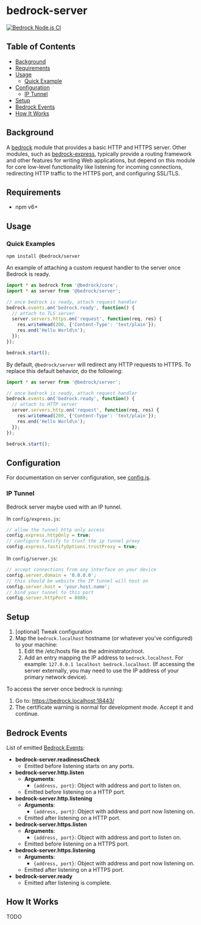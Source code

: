 # bedrock-server

[![Bedrock Node.js CI](https://github.com/digitalbazaar/bedrock-server/workflows/Bedrock%20Node.js%20CI/badge.svg)](https://github.com/digitalbazaar/bedrock-server/actions?query=workflow%3A%22Bedrock+Node.js+CI%22)

## Table of Contents

- [Background](#background)
- [Requirements](#requirements)
- [Usage](#usage)
  - [Quick Example](#quick-examples)
- [Configuration](#configuration)
  - [IP Tunnel](#ip-tunnel)
- [Setup](#setup)
- [Bedrock Events](#bedrock-events)
- [How It Works](#how-it-works)

## Background
A [bedrock][] module that provides a basic HTTP and HTTPS server. Other
modules, such as [bedrock-express][], typically provide a routing framework
and other features for writing Web applications, but depend on this module
for core low-level functionality like listening for incoming connections,
redirecting HTTP traffic to the HTTPS port, and configuring SSL/TLS.

## Requirements

- npm v6+

## Usage 

### Quick Examples

```
npm install @bedrock/server
```

An example of attaching a custom request handler to the server once Bedrock is
ready.

```js
import * as bedrock from '@bedrock/core';
import * as server from '@bedrock/server';

// once bedrock is ready, attach request handler
bedrock.events.on('bedrock.ready', function() {
  // attach to TLS server
  server.servers.https.on('request', function(req, res) {
    res.writeHead(200, {'Content-Type': 'text/plain'});
    res.end('Hello World\n');
  });
});

bedrock.start();
```

By default, `@bedrock/server` will redirect any HTTP requests to HTTPS. To
replace this default behavior, do the following:

```js
import * as server from '@bedrock/server';

// once bedrock is ready, attach request handler
bedrock.events.on('bedrock.ready', function() {
  // attach to HTTP server
  server.servers.http.on('request', function(req, res) {
    res.writeHead(200, {'Content-Type': 'text/plain'});
    res.end('Hello World\n');
  });
});

bedrock.start();
```

## Configuration

For documentation on server configuration, see [config.js](./lib/config.js).

### IP Tunnel
Bedrock server maybe used with an IP tunnel.

In `config/express.js`:
```js
// allow the tunnel http only access
config.express.httpOnly = true;
// configure fastify to trust the ip tunnel proxy 
config.express.fastifyOptions.trustProxy = true;
```

In `config/server.js`:
```js
// accept connections from any interface on your device
config.server.domain = '0.0.0.0';
// this should be website the IP tunnel will host on 
config.server.host = 'your.host.name';
// bind your tunnel to this port
config.server.httpPort = 8080; 
```

## Setup

1. [optional] Tweak configuration
2. Map the `bedrock.localhost` hostname (or whatever you've configured) to your
   machine:
   1. Edit the /etc/hosts file as the administrator/root.
   2. Add an entry mapping the IP address to `bedrock.localhost`.
      For example: `127.0.0.1 localhost bedrock.localhost`.
      (If accessing the server externally, you may need to use the IP address
      of your primary network device).

To access the server once bedrock is running:

1. Go to: https://bedrock.localhost:18443/
2. The certificate warning is normal for development mode. Accept it and
   continue.

## Bedrock Events

List of emitted
[Bedrock Events](https://github.com/digitalbazaar/bedrock#bedrockevents):

- **bedrock-server.readinessCheck**
  - Emitted before listening starts on any ports.
- **bedrock-server.http.listen**
  - **Arguments**:
    - `{address, port}`: Object with address and port to listen on.
  - Emitted before listening on a HTTP port.
- **bedrock-server.http.listening**
  - **Arguments**:
    - `{address, port}`: Object with address and port now listening on.
  - Emitted after listening on a HTTP port.
- **bedrock-server.https.listen**
  - **Arguments**:
    - `{address, port}`: Object with address and port to listen on.
  - Emitted before listening on a HTTPS port.
- **bedrock-server.https.listening**
  - **Arguments**:
    - `{address, port}`: Object with address and port now listening on.
  - Emitted after listening on a HTTPS port.
- **bedrock-server.ready**
  - Emitted after listening is complete.

## How It Works

TODO

[bedrock]: https://github.com/digitalbazaar/bedrock
[bedrock-express]: https://github.com/digitalbazaar/bedrock-express
